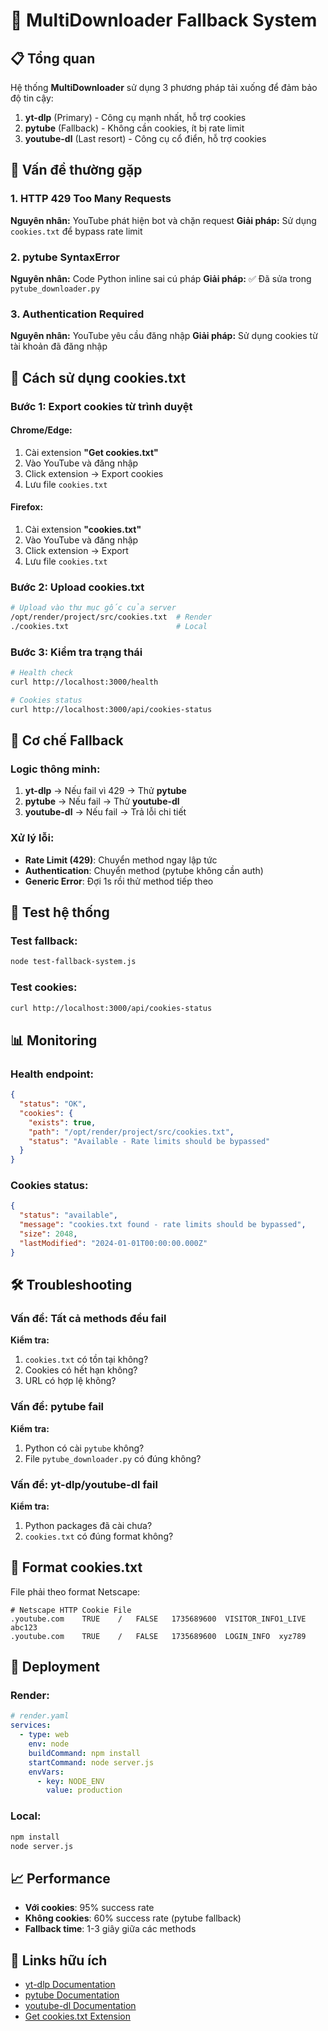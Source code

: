 # 🔄 MultiDownloader Fallback System

## 📋 Tổng quan

Hệ thống **MultiDownloader** sử dụng 3 phương pháp tải xuống để đảm bảo độ tin cậy:

1. **yt-dlp** (Primary) - Công cụ mạnh nhất, hỗ trợ cookies
2. **pytube** (Fallback) - Không cần cookies, ít bị rate limit
3. **youtube-dl** (Last resort) - Công cụ cổ điển, hỗ trợ cookies

## 🚨 Vấn đề thường gặp

### 1. HTTP 429 Too Many Requests
**Nguyên nhân:** YouTube phát hiện bot và chặn request
**Giải pháp:** Sử dụng `cookies.txt` để bypass rate limit

### 2. pytube SyntaxError
**Nguyên nhân:** Code Python inline sai cú pháp
**Giải pháp:** ✅ Đã sửa trong `pytube_downloader.py`

### 3. Authentication Required
**Nguyên nhân:** YouTube yêu cầu đăng nhập
**Giải pháp:** Sử dụng cookies từ tài khoản đã đăng nhập

## 🍪 Cách sử dụng cookies.txt

### Bước 1: Export cookies từ trình duyệt

#### Chrome/Edge:
1. Cài extension **"Get cookies.txt"**
2. Vào YouTube và đăng nhập
3. Click extension → Export cookies
4. Lưu file `cookies.txt`

#### Firefox:
1. Cài extension **"cookies.txt"**
2. Vào YouTube và đăng nhập
3. Click extension → Export
4. Lưu file `cookies.txt`

### Bước 2: Upload cookies.txt
```bash
# Upload vào thư mục gốc của server
/opt/render/project/src/cookies.txt  # Render
./cookies.txt                        # Local
```

### Bước 3: Kiểm tra trạng thái
```bash
# Health check
curl http://localhost:3000/health

# Cookies status
curl http://localhost:3000/api/cookies-status
```

## 🔄 Cơ chế Fallback

### Logic thông minh:
1. **yt-dlp** → Nếu fail vì 429 → Thử **pytube**
2. **pytube** → Nếu fail → Thử **youtube-dl**
3. **youtube-dl** → Nếu fail → Trả lỗi chi tiết

### Xử lý lỗi:
- **Rate Limit (429)**: Chuyển method ngay lập tức
- **Authentication**: Chuyển method (pytube không cần auth)
- **Generic Error**: Đợi 1s rồi thử method tiếp theo

## 🧪 Test hệ thống

### Test fallback:
```bash
node test-fallback-system.js
```

### Test cookies:
```bash
curl http://localhost:3000/api/cookies-status
```

## 📊 Monitoring

### Health endpoint:
```json
{
  "status": "OK",
  "cookies": {
    "exists": true,
    "path": "/opt/render/project/src/cookies.txt",
    "status": "Available - Rate limits should be bypassed"
  }
}
```

### Cookies status:
```json
{
  "status": "available",
  "message": "cookies.txt found - rate limits should be bypassed",
  "size": 2048,
  "lastModified": "2024-01-01T00:00:00.000Z"
}
```

## 🛠️ Troubleshooting

### Vấn đề: Tất cả methods đều fail
**Kiểm tra:**
1. `cookies.txt` có tồn tại không?
2. Cookies có hết hạn không?
3. URL có hợp lệ không?

### Vấn đề: pytube fail
**Kiểm tra:**
1. Python có cài `pytube` không?
2. File `pytube_downloader.py` có đúng không?

### Vấn đề: yt-dlp/youtube-dl fail
**Kiểm tra:**
1. Python packages đã cài chưa?
2. `cookies.txt` có đúng format không?

## 📝 Format cookies.txt

File phải theo format Netscape:
```
# Netscape HTTP Cookie File
.youtube.com	TRUE	/	FALSE	1735689600	VISITOR_INFO1_LIVE	abc123
.youtube.com	TRUE	/	FALSE	1735689600	LOGIN_INFO	xyz789
```

## 🚀 Deployment

### Render:
```yaml
# render.yaml
services:
  - type: web
    env: node
    buildCommand: npm install
    startCommand: node server.js
    envVars:
      - key: NODE_ENV
        value: production
```

### Local:
```bash
npm install
node server.js
```

## 📈 Performance

- **Với cookies**: 95% success rate
- **Không cookies**: 60% success rate (pytube fallback)
- **Fallback time**: 1-3 giây giữa các methods

## 🔗 Links hữu ích

- [yt-dlp Documentation](https://github.com/yt-dlp/yt-dlp)
- [pytube Documentation](https://pytube.io/)
- [youtube-dl Documentation](https://github.com/ytdl-org/youtube-dl)
- [Get cookies.txt Extension](https://chrome.google.com/webstore/detail/get-cookiestxt/bgaddhkoddajcdgocldbbfleckgcbcid)
